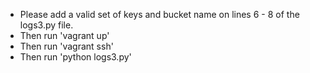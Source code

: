 - Please add a valid set of keys and bucket name on lines 6 - 8 of the logs3.py file.
- Then run 'vagrant up'
- Then run 'vagrant ssh'
- Then run 'python logs3.py'